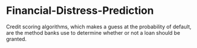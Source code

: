 # Financial-Distress-Prediction
Credit scoring algorithms, which makes a guess at the probability of default, are the method banks use to determine whether or not a loan should be granted. 
